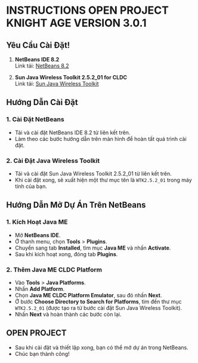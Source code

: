 # INSTRUCTIONS OPEN PROJECT KNIGHT AGE VERSION 3.0.1

## Yêu Cầu Cài Đặt!

1. **NetBeans IDE 8.2**  
   Link tải: [NetBeans 8.2](https://drive.google.com/file/d/1rIqLe3uM0-aL-NUjApbf_rM7FWqE-7Ny/view?usp=sharing)

2. **Sun Java Wireless Toolkit 2.5.2_01 for CLDC**  
   Link tải: [Sun Java Wireless Toolkit](https://drive.google.com/file/d/1orUvFlHR72dMBEK4aO6Iiia-UWt448Ja/view?usp=sharing)

## Hướng Dẫn Cài Đặt

### 1. Cài Đặt NetBeans

- Tải và cài đặt NetBeans IDE 8.2 từ liên kết trên.
- Làm theo các bước hướng dẫn trên màn hình để hoàn tất quá trình cài đặt.

### 2. Cài Đặt Java Wireless Toolkit

- Tải và cài đặt Sun Java Wireless Toolkit 2.5.2_01 từ liên kết trên.
- Khi cài đặt xong, sẽ xuất hiện một thư mục tên là `WTK2.5.2_01` trong máy tính của bạn.

## Hướng Dẫn Mở Dự Án Trên NetBeans

### 1. Kích Hoạt Java ME

- Mở **NetBeans IDE**.
- Ở thanh menu, chọn **Tools** > **Plugins**.
- Chuyển sang tab **Installed**, tìm mục **Java ME** và nhấn **Activate**.
- Sau khi kích hoạt xong, đóng tab **Plugins**.

### 2. Thêm Java ME CLDC Platform

- Vào **Tools** > **Java Platforms**.
- Nhấn **Add Platform**.
- Chọn **Java ME CLDC Platform Emulator**, sau đó nhấn **Next**.
- Ở bước **Choose Directory to Search for Platforms**, tìm đến thư mục `WTK2.5.2_01` (được tạo ra từ bước cài đặt Sun Java Wireless Toolkit).
- Nhấn **Next** và hoàn thành các bước còn lại.

## OPEN PROJECT

- Sau khi cài đặt và thiết lập xong, bạn có thể mở dự án trong NetBeans.
- Chúc bạn thành công!
